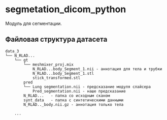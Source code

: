 # segmetation_dicom_python

Модуль для сегментации.



## Файловая структура датасета


```
data_3
└── N_RLAD...
    └── gt
        └── meshmixer_proj.mix
            N_RLAD...body_Segment_1.nii - аннотация для тела и трубки
            N_RLAD...body_Segment_1.stl
            stick_transformed.stl
        pred
        └── Lung segmentation.nii - предсказание модуля слайсера
            Pred_segmentation.nii - наше предсказание 
        N_RLAD...   - папка со исходным сканом
        synt_data   - папка с синтетическими данными
        N_RLAD.._body.nii.gz - аннотация только тела

    ...
```
